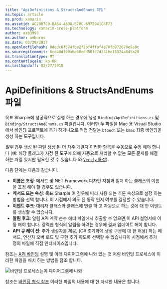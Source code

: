 ```yaml
---
title: "ApiDefinitions & StructsAndEnums 파일"
ms.topic: article
ms.prod: xamarin
ms.assetid: AC2087C0-BA54-46D8-B70C-6972941C8F73
ms.technology: xamarin-cross-platform
author: asb3993
ms.author: amburns
ms.date: 03/29/2017
ms.openlocfilehash: 0dedc6f574fbe2f2bf4ffaf4e70fb972670e9a8c
ms.sourcegitcommit: 6cd40d190abe38edd50fc74331be15324a845a28
ms.translationtype: MT
ms.contentlocale: ko-KR
ms.lasthandoff: 02/27/2018
---
```

# <a name="apidefinitions--structsandenums-files"></a>ApiDefinitions & StructsAndEnums 파일

목표 Sharpie에 성공적으로 실행 하는 경우에 생성 `Binding/ApiDefinitions.cs` 및 `Binding/StructsAndEnums.cs` 파일입니다.
이러한 두 파일을 Mac 용 Visual Studio에서 바인딩 프로젝트에 추가 하거나으로 직접 전달는 `btouch` 또는 `bmac` 최종 바인딩을 생성 하는 도구입니다.

*일부* 경우 생성 된 파일 생성 된 더 자주 개발자 이러한 항목을 수동으로 수정 해야 합니다 (예: 해당 플래그가 지정 된 도구에 의해 자동으로 처리할 수 없는 모든 문제를 해결 하는 파일 있지만 필요한 것 수 있습니다 와 [ `Verify` 특성](~/cross-platform/macios/binding/objective-sharpie/platform/verify.md)).

다음 단계는 다음과 같습니다.

- **이름은 조정**: 메서드 및.NET Framework 디자인 지침과 일치 하는 클래스의 이름을 조정 해야 할 경우도 있습니다.
- **메서드 또는 속성**: 목표 Sharpie 여 경우에 따라 사용 되는 추론 속성으로 설정 하는 방법을 선택 합니다. 이 시점에서 의도 된 동작 인지 여부를 결정할 수 있습니다.
- **이벤트 후크**: 대리자 클래스와 클래스에 연결 하 고 자동으로 하는 것에 대 한 이벤트를 생성할 수 없습니다.
- **알림 후크**: 알림 API 계약 순수 헤더 파일에서 추출할 수 없으면,이 API 설명서에 이동 해야 합니다. 강력한 형식의 알림을 하려는 경우에 결과 업데이트 해야 합니다.
- **API 큐 레이 션**: 추가 생성자를 제공, (C# 초기화에 생성 구문에 대 한 허용) 하는 메서드, 연산자 오버 로드 및 구현 추가 하도록 선택할 수 있습니다이 시점에서 추가 정의 파일에 직접 인터페이스입니다.

참조는 [API 바인딩](~/cross-platform/macios/binding/objective-c-libraries.md) 설명 및 아래 다이어그램에 나와 있는 것 처럼 바인딩 프로세스에 이러한 파일을 배치 하는 방법을 참조 합니다.

![](apidefinitions-structsandenums-images/binding-flowchart.png "바인딩 프로세스는이 다이어그램에 나와")

참조는 [바인딩 형식 참조](~/cross-platform/macios/binding/binding-types-reference.md) 이러한 파일의 내용에 대 한 자세한 내용은 합니다.

